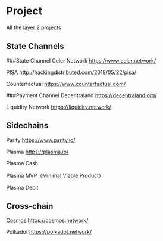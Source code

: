 # Project
All the layer 2 projects

## State Channels

###State Channel
Celer Network
https://www.celer.network/

PISA
http://hackingdistributed.com/2018/05/22/pisa/

Counterfactual
https://www.counterfactual.com/

###Payment Channel
Decentraland
https://decentraland.org/

Liquidity Network
https://liquidity.network/

## Sidechains
Parity
https://www.parity.io/

Plasma
https://plasma.io/

Plasma Cash 

Plasma MVP（Minimal Viable Product）

Plasma Debit

## Cross-chain
Cosmos
https://cosmos.network/

Polkadot
https://polkadot.network/
